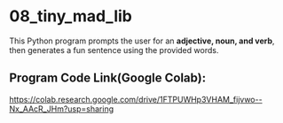 # 08_tiny_mad_lib
This Python program prompts the user for an **adjective, noun, and verb**, then generates a fun sentence using the provided words.
## Program Code Link(Google Colab):
https://colab.research.google.com/drive/1FTPUWHp3VHAM_fijvwo--Nx_AAcR_JHm?usp=sharing